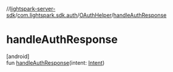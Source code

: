 //[lightspark-server-sdk](../../../index.md)/[com.lightspark.sdk.auth](../index.md)/[OAuthHelper](index.md)/[handleAuthResponse](handle-auth-response.md)

# handleAuthResponse

[android]\
fun [handleAuthResponse](handle-auth-response.md)(intent: [Intent](https://developer.android.com/reference/kotlin/android/content/Intent.html))

